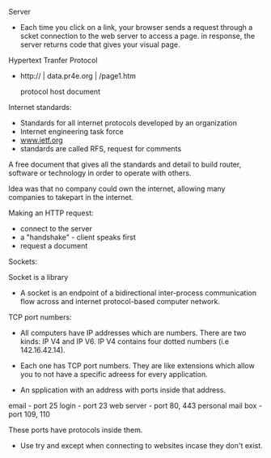 Server

* Each time you click on a link, your browser sends a request through a scket connection to the web server to access a page. in response, the server returns 
code that gives your visual page.

Hypertext Tranfer Protocol

* http:// | data.pr4e.org | /page1.htm

  protocol     host           document

Internet standards:

* Standards for all internet protocols developed by an organization
* Internet engineering task force
* www.ietf.org
* standards are called RFS, request for comments

A free document that gives all the standards and detail to build router, software or technology in order to operate with others.  

Idea was that no company could own the internet, allowing many companies to takepart in the internet.

Making an HTTP request:

* connect to the server
* a "handshake" - client speaks first
* request a document

Sockets:

Socket is a library

* A socket is an endpoint of a bidirectional inter-process communication flow across and internet protocol-based computer network.

TCP port numbers:

* All computers have IP addresses which are numbers. There are two kinds: IP V4 and IP V6. IP V4 contains four dotted numbers (i.e 142.16.42.14).

* Each one has TCP port numbers. They are like extensions which allow you to not have a specific adreess for every application.

* An spplication with an address with ports inside that address.

email - port 25
login - port 23
web server - port 80, 443
personal mail box - port 109, 110

These ports have protocols inside them.

* Use try and except when connecting to websites incase they don't exist.




